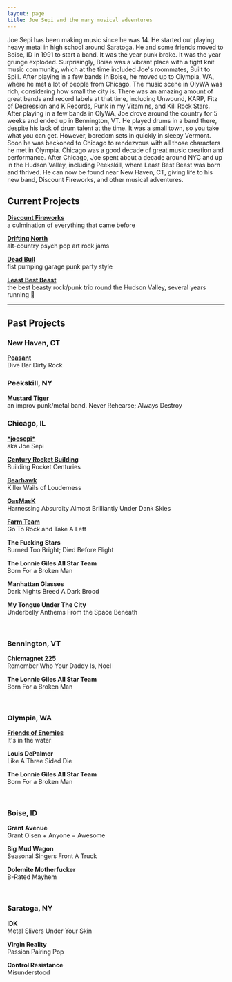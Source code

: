 ```yaml
---
layout: page
title: Joe Sepi and the many musical adventures
---
```


Joe Sepi has been making music since he was 14. He started out playing heavy metal in high school around Saratoga. He and some friends moved to Boise, ID in 1991 to start a band. It was the year punk broke. It was the year grunge exploded. Surprisingly, Boise was a vibrant place with a tight knit music community, which at the time included Joe's roommates, Built to Spill. After playing in a few bands in Boise, he moved up to Olympia, WA, where he met a lot of people from Chicago. The music scene in OlyWA was rich, considering how small the city is. There was an amazing amount of great bands and record labels at that time, including Unwound, KARP, Fitz of Depression and K Records, Punk in my Vitamins, and Kill Rock Stars. After playing in a few bands in OlyWA, Joe drove around the country for 5 weeks and ended up in Bennington, VT. He played drums in a band there, despite his lack of drum talent at the time. It was a small town, so you take what you can get. However, boredom sets in quickly in sleepy Vermont. Soon he was beckoned to Chicago to rendezvous with all those characters he met in Olympia. Chicago was a good decade of great music creation and performance. After Chicago, Joe spent about a decade around NYC and up in the Hudson Valley, including Peekskill, where Least Best Beast was born and thrived. He can now be found near New Haven, CT, giving life to his new band, Discount Fireworks, and other musical adventures.

## Current Projects

**[Discount Fireworks](https://discountfireworks.band)**<br>
a culmination of everything that came before

**[Drifting North](https://thedriftingnorth.com)**<br>
alt-country psych pop art rock jams

**[Dead Bull](https://pbr.com/news/2017/02/2015-world-champion-bull-sweetpro-s-long-john-passes-away)**<br>
fist pumping garage punk party style

**[Least Best Beast](https://leastbestbeast.com)**<br>
the best beasty rock/punk trio round the Hudson Valley, several years running 🥇

---

## Past Projects

### New Haven, CT

**[Peasant](https://peasant.rocks)**<br>
Dive Bar Dirty Rock

### Peekskill, NY

**[Mustard Tiger](http://mustardtiger.rocks)**<br>
an improv punk/metal band. Never Rehearse; Always Destroy

### Chicago, IL

**[&#42;joesepi&#42;](/music/joesepi)**<br>
aka Joe Sepi

**[Century Rocket Building](/music/crb)**<br>
Building Rocket Centuries

**[Bearhawk](/music/bearhawk)**<br>
Killer Wails of Louderness

**[GasMasK](/music/gasmask)**<br>
Harnessing Absurdity Almost Brilliantly Under Dank Skies

**[Farm Team](/music/farm-team)**<br>
Go To Rock and Take A Left

**The Fucking Stars**<br>
Burned Too Bright; Died Before Flight

**The Lonnie Giles All Star Team**<br>
Born For a Broken Man

**Manhattan Glasses**<br>
Dark Nights Breed A Dark Brood

**My Tongue Under The City**<br>
Underbelly Anthems From the Space Beneath

<br>

### Bennington, VT

**Chicmagnet 225**<br>
Remember Who Your Daddy Is, Noel

**The Lonnie Giles All Star Team**<br>
Born For a Broken Man

<br>

### Olympia, WA

**[Friends of Enemies](/music/foe)**<br>
It's in the water

**Louis DePalmer**<br>
Like A Three Sided Die

**The Lonnie Giles All Star Team**<br>
Born For a Broken Man

<br>

### Boise, ID

**Grant Avenue**<br>
Grant Olsen + Anyone = Awesome

**Big Mud Wagon**<br>
Seasonal Singers Front A Truck

**Dolemite Motherfucker**<br>
B-Rated Mayhem

<br>

### Saratoga, NY

**IDK**<br>
Metal Slivers Under Your Skin

**Virgin Reality**<br>
Passion Pairing Pop

**Control Resistance**<br>
Misunderstood

